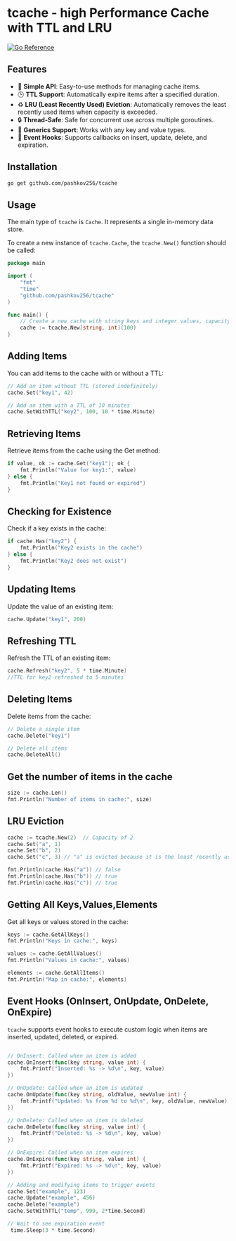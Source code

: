# tcache - high Performance Cache with TTL and LRU

[![Go Reference](https://pkg.go.dev/badge/github.com/pashkov256/tcache/v1.svg)](https://pkg.go.dev/github.com/pashkov256/tcache)

## Features
- 🚀 **Simple API**: Easy-to-use methods for managing cache items.
- 🕒 **TTL Support**: Automatically expire items after a specified duration.
- ♻️ **LRU (Least Recently Used) Eviction**: Automatically removes the least recently used items when capacity is exceeded.
- 🔒 **Thread-Safe**: Safe for concurrent use across multiple goroutines.
- 🧩 **Generics Support**: Works with any key and value types.
- 🔔 **Event Hooks**: Supports callbacks on insert, update, delete, and expiration.


## Installation
```sh
go get github.com/pashkov256/tcache
```

## Usage
The main type of `tcache` is `Cache`. It represents a single 
in-memory data store.

To create a new instance of `tcache.Cache`, the `tcache.New()` function 
should be called:
```go
package main

import (
    "fmt"
    "time"
    "github.com/pashkov256/tcache"
)

func main() {
    // Create a new cache with string keys and integer values, capacity 100
    cache := tcache.New[string, int](100)
}
```

## Adding Items
You can add items to the cache with or without a TTL:

```go
// Add an item without TTL (stored indefinitely)
cache.Set("key1", 42)

// Add an item with a TTL of 10 minutes
cache.SetWithTTL("key2", 100, 10 * time.Minute)
```

## Retrieving Items
Retrieve items from the cache using the Get method:
```go
if value, ok := cache.Get("key1"); ok {
    fmt.Println("Value for key1:", value)
} else {
    fmt.Println("Key1 not found or expired")
}
```

## Checking for Existence
Check if a key exists in the cache:
```go
if cache.Has("key2") {
    fmt.Println("Key2 exists in the cache")
} else {
    fmt.Println("Key2 does not exist")
}
```

## Updating Items
Update the value of an existing item:

```go
cache.Update("key1", 200)
```

## Refreshing TTL
Refresh the TTL of an existing item:
```go
cache.Refresh("key2", 5 * time.Minute)
//TTL for key2 refreshed to 5 minutes
```
## Deleting Items
Delete items from the cache:

```go
// Delete a single item
cache.Delete("key1")

// Delete all items
cache.DeleteAll()
```
## Get the number of items in the cache

```go
size := cache.Len()
fmt.Println("Number of items in cache:", size)
```

## LRU Eviction
```go
cache := tcache.New(2)  // Capacity of 2
cache.Set("a", 1)
cache.Set("b", 2)
cache.Set("c", 3) // "a" is evicted because it is the least recently used

fmt.Println(cache.Has("a")) // false
fmt.Println(cache.Has("b")) // true
fmt.Println(cache.Has("c")) // true
```

## Getting  All Keys,Values,Elements
Get all keys or values stored in the cache:

```go
keys := cache.GetAllKeys()
fmt.Println("Keys in cache:", keys)

values := cache.GetAllValues()
fmt.Println("Values in cache:", values)

elements := cache.GetAllItems()
fmt.Println("Map in cache:", elements)
```

## Event Hooks (OnInsert, OnUpdate, OnDelete, OnExpire)
`tcache` supports event hooks to execute custom logic when items are inserted, updated, deleted, or expired.
```go

// OnInsert: Called when an item is added
cache.OnInsert(func(key string, value int) {
    fmt.Printf("Inserted: %s -> %d\n", key, value)
})

// OnUpdate: Called when an item is updated
cache.OnUpdate(func(key string, oldValue, newValue int) {
    fmt.Printf("Updated: %s from %d to %d\n", key, oldValue, newValue)
})

// OnDelete: Called when an item is deleted
cache.OnDelete(func(key string, value int) {
    fmt.Printf("Deleted: %s -> %d\n", key, value)
})

// OnExpire: Called when an item expires
cache.OnExpire(func(key string, value int) {
    fmt.Printf("Expired: %s -> %d\n", key, value)
})

// Adding and modifying items to trigger events
cache.Set("example", 123)
cache.Update("example", 456)
cache.Delete("example")
cache.SetWithTTL("temp", 999, 2*time.Second)

// Wait to see expiration event
 time.Sleep(3 * time.Second)
```
